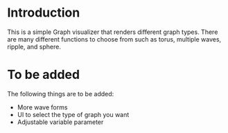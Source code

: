 # Introduction

This is a simple Graph visualizer that renders different graph types. There are many different functions to choose from such as torus, multiple waves, ripple, and sphere.

# To be added

The following things are to be added:
- More wave forms
- UI to select the type of graph you want
- Adjustable variable parameter 